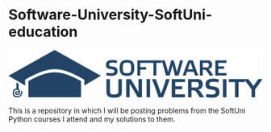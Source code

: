 # Software-University-SoftUni-education
![softuni-logo](https://github.com/vhadzhiev/Software-University-SoftUni-education/blob/main/SoftUni-Logo.png?raw=true)

This is a repository in which I will be posting problems from the SoftUni Python courses I attend and my solutions to them.
